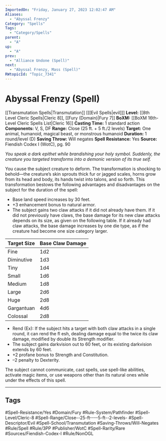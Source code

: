 ```yaml
---
ImportedOn: "Friday, January 27, 2023 12:02:47 AM"
Aliases:
  - "Abyssal Frenzy"
Category: "Spells"
Tags:
  - "Category/Spells"
parent:
  - "A"
up:
  - "A"
prev:
  - "Alliance Undone (Spell)"
next:
  - "Abyssal Frenzy, Mass (Spell)"
RWtopicId: "Topic_7341"
---
```

# Abyssal Frenzy (Spell)

[[Transmutation Spells|Transmutation]] \[[[Evil Spells|evil]]]
**Level:** [[8th Level Cleric Spells|Cleric 8]], [[Fury (Domain)|Fury 7]]
**BoXM:** [[BoXM 16th-Level Cleric Spells List|Cleric 16]]
**Casting Time:** 1 standard action
**Components:** V, S, DF
**Range:** Close (25 ft. + 5 ft./2 levels)
**Target:** One animal, humanoid, magical beast, or monstrous humanoid
**Duration:** 1 round/level (D)
**Saving Throw:** Will negates
**Spell Resistance:** Yes
**Source:** Fiendish Codex I (WotC), pg. 90

*You speak a dark epithet while brandishing your holy symbol. Suddenly, the creature you targeted transforms into a demonic version of its true self.*

You cause the subject creature to deform. The transformation is shocking to behold—the creature’s skin sprouts thick fur or jagged scales, horns grow from its head and body, its hands twist into talons, and so forth. This transformation bestows the following advantages and disadvantages on the subject for the duration of the spell:

- Base land speed increases by 30 feet.
- +3 enhancement bonus to natural armor.
- The subject gains two claw attacks if it did not already have them. If it did not previously have claws, the base damage for its new claw attacks depends on its size, as given on the following table. If it already had claw attacks, the base damage increases by one die type, as if the creature had become one size category larger.

| **Target Size** | **Base Claw Damage** |
|---|---|
| Fine | 1d2 |
| Diminutive | 1d3 |
| Tiny | 1d4 |
| Small | 1d6 |
| Medium | 1d8 |
| Large | 2d6 |
| Huge | 2d8 |
| Gargantuan | 4d6 |
| Colossal | 2d8 |

- Rend (Ex): If the subject hits a target with both claw attacks in a single round, it can rend the fl esh, dealing damage equal to the twice its claw damage, modified by double its Strength modifier.
- The subject gains darkvision out to 60 feet, or its existing darkvision extends by 60 feet.
- +2 profane bonus to Strength and Constitution.
- –2 penalty to Dexterity.

The subject cannot communicate, cast spells, use spell-like abilities, activate magic items, or use weapons other than its natural ones while under the effects of this spell.

---
## Tags
#Spell-Resistance/Yes #Domain/Fury #Rule-System/Pathfinder #Spell-Level/Cleric-8 #Spell-Range/Close--25-ft----5-ft--2-levels- #Spell-Descriptor/Evil #Spell-School/Transmutation #Saving-Throws/Will-Negates #Rule/Spell #Rule/3PP #Publisher/WotC #Spell-Rarity/Rare #Sources/Fiendish-Codex-I #Rule/NonOGL

